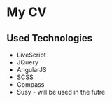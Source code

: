 My CV
==

## Used Technologies
* LiveScript
* JQuery
* AngularJS
* SCSS
* Compass
* Susy - will be used in the futre

